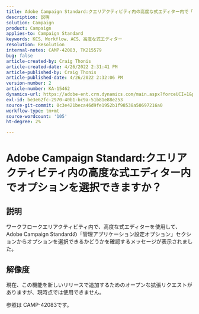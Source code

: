 ```yaml
---
title: Adobe Campaign Standard:クエリアクティビティ内の高度な式エディター内で「 」オプションを選択できますか。
description: 説明
solution: Campaign
product: Campaign
applies-to: Campaign Standard
keywords: KCS、Workflow、ACS、高度な式エディター
resolution: Resolution
internal-notes: CAMP-42083, TK215579
bug: false
article-created-by: Craig Thonis
article-created-date: 4/26/2022 2:31:41 PM
article-published-by: Craig Thonis
article-published-date: 4/26/2022 2:32:06 PM
version-number: 2
article-number: KA-15462
dynamics-url: https://adobe-ent.crm.dynamics.com/main.aspx?forceUCI=1&pagetype=entityrecord&etn=knowledgearticle&id=c2f43f96-6dc5-ec11-a7b6-0022480a138b
exl-id: be3e62fc-2970-40b1-bc9a-51b81e88e253
source-git-commit: 0c3e421beca46d9fe1952b1f98538a50697216a0
workflow-type: tm+mt
source-wordcount: '105'
ht-degree: 2%

---
```


# Adobe Campaign Standard:クエリアクティビティ内の高度な式エディター内でオプションを選択できますか？

## 説明


ワークフロークエリアクティビティ内で、高度な式エディターを使用して、Adobe Campaign Standardの「管理アプリケーション設定オプション」セクションからオプションを選択できるかどうかを確認するメッセージが表示されました。


## 解像度


現在、この機能を新しいリリースで追加するためのオープンな拡張リクエストがありますが、現時点では使用できません。

参照は CAMP-42083です。
